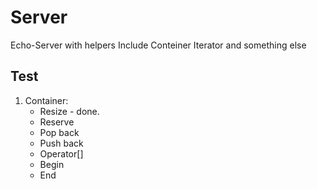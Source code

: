 # Server
Echo-Server with helpers
Include Conteiner Iterator and something else

## Test
1) Container:
    * Resize - done.  
    * Reserve  
    * Pop back  
    * Push back  
    * Operator[]  
    * Begin  
    * End

